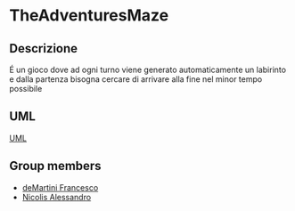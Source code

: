 # TheAdventuresMaze

## Descrizione 

  É un gioco dove ad ogni turno viene generato automaticamente un labirinto e dalla partenza bisogna cercare di arrivare alla fine nel minor tempo possibile


## UML
[UML](https://github.com/deMartiniFrancesco/TheAdventuresGrid/blob/master/doc/UML_diagram.drawio)



## Group members
- [deMartini Francesco](https://github.com/deMartiniFrancesco)
- [Nicolis Alessandro](https://github.com/NicolisAlessandro)
